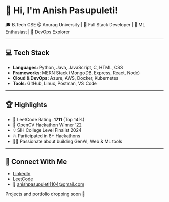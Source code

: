 # 👋 Hi, I'm Anish Pasupuleti!  
   
🎓 B.Tech CSE @ Anurag University | 🔧 Full Stack Developer | 🧠 ML Enthusiast | 🚀 DevOps Explorer

--- 

## 💻 Tech Stack
 
- **Languages:** Python, Java, JavaScript, C, HTML, CSS
- **Frameworks:** MERN Stack (MongoDB, Express, React, Node)
- **Cloud & DevOps:** Azure, AWS, Docker, Kubernetes
- **Tools:** GitHub, Linux, Postman, VS Code

---

## 🏆 Highlights

- 🧠 LeetCode Rating: **1711** (Top 14%)
- 🥇 OpenCV Hackathon Winner ’22
- 💡 SIH College Level Finalist 2024
- 💥 Participated in 8+ Hackathons
- 👨‍💻 Passionate about building GenAI, Web & ML tools

---

## 🔗 Connect With Me

- [LinkedIn](https://www.linkedin.com/in/anishpasupuleti/)
- [LeetCode](https://leetcode.com/u/AnishSai/)
- 📧 anishpasupuleti1104@gmail.com

Projects and portfolio dropping soon 🚀
